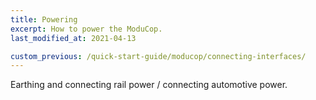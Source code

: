 ```yaml
---
title: Powering
excerpt: How to power the ModuCop.
last_modified_at: 2021-04-13

custom_previous: /quick-start-guide/moducop/connecting-interfaces/
---
```

Earthing and connecting rail power / connecting automotive power.
